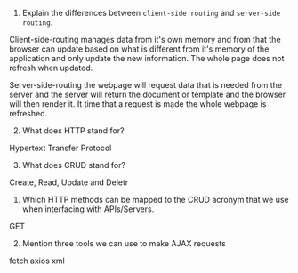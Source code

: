 1.  Explain the differences between `client-side routing` and `server-side routing`.
   
   Client-side-routing manages data from it's own memory and from that the browser can update based on what is different from it's memory of the application and only update the new information. The whole page does not refresh when updated.

   Server-side-routing the webpage will request data that is needed from the server and the server will return the document or template and the browser will then render it. It time that a request is made the whole webpage is refreshed.

2.  What does HTTP stand for?

Hypertext Transfer Protocol

3.  What does CRUD stand for?

Create, Read, Update and Deletr


1.  Which HTTP methods can be mapped to the CRUD acronym that we use when interfacing with APIs/Servers.

GET

2.  Mention three tools we can use to make AJAX requests

fetch
axios
xml